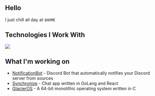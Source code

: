 ## Hello
I just chill all day at `$HOME`

## Technologies I Work With
<a>
      <img src="https://skillicons.dev/icons?i=apple,linux,ubuntu,bash,cpp,c,js,ts,py,md,regex,nodejs,npm,discordjs,express,vite,react,nextjs,tailwind,mongodb,postgres,redis,git,github,docker,workers,sentry,bots,vscode,neovim,cloudflare,aws" /><br />
</a>

## What I'm working on
- [NotificationBot](https://discord.com/oauth2/authorize?client_id=1366507117044957276) - Discord Bot that automatically notifies your Discord server from sources <br />
- [Synchronize](https://github.com/GlitchDetected/Synchronize) - Chat app written in GoLang and React <br />
- [GlacierOS](https://github.com/GlitchDetected/GlacierOS) - A 64-bit monolithic operating system written in C <br />
